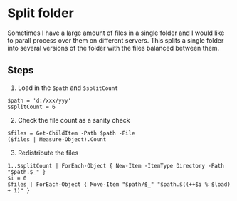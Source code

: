 # Split folder

Sometimes I have a large amount of files in a single folder and I would like to parall process over them on different servers.
This splits a single folder into several versions of the folder with the files balanced between them.

## Steps

1. Load in the `$path` and `$splitCount`
```{ps1}
$path = 'd:/xxx/yyy'
$splitCount = 6
```
2. Check the file count as a sanity check
```{ps1}
$files = Get-ChildItem -Path $path -File
($files | Measure-Object).Count
```
3. Redistribute the files
```{ps1}
1..$splitCount | ForEach-Object { New-Item -ItemType Directory -Path "$path.$_" }
$i = 0
$files | ForEach-Object { Move-Item "$path/$_" "$path.$((++$i % $load) + 1)" }
```
